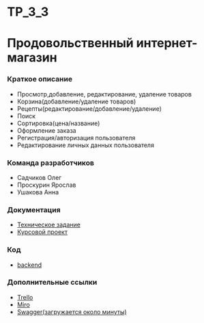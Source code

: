 # TP_3_3
# Продовольственный интернет-магазин
### Краткое описание
* Просмотр,добавление, редактирование, удаление товаров
* Корзина(добавление/удаление товаров)
* Рецепты(редактирование/добавление/удаление)
* Поиск
* Сортировка(цена/название)
* Оформление заказа
* Регистрация/авторизация пользователя
* Редактирование личных данных пользователя
### Команда разработчиков
* Садчиков Олег
* Проскурин Ярослав
* Ушакова Анна
### Документация
* [Техническое задание](https://github.com/KiditsGood/TP_3_3/blob/main/documents/%D0%A2%D0%B5%D1%85%D0%BD%D0%B8%D1%87%D0%B5%D1%81%D0%BA%D0%BE%D0%B5%20%D0%B7%D0%B0%D0%B4%D0%B0%D0%BD%D0%B8%D0%B5.pdf)
* [Курсовой проект](https://github.com/KiditsGood/TP_3_3/blob/main/documents/Kursovoy_proekt.pdf)
### Код
* [backend](https://github.com/KiditsGood/TP_3_3/tree/main/app/backend)
### Дополнительные ссылки
* [Trello](https://trello.com/b/YBszugLl/%D1%82%D0%BF-3-3)
* [Miro](https://miro.com/app/board/uXjVOFAVB90=/?invite_link_id=535054746845)
* [Swagger(загружается около минуты)](https://stark-retreat-65202.herokuapp.com/swagger-ui/index.html)
